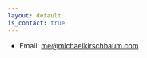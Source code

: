 ```yaml
---
layout: default
is_contact: true
---
```


* Email: [me@michaelkirschbaum.com](mailto:me@michaelkirschbaum.com)

<!-- * Phone: [+1-7044582515](tel:+1-7044582515)

---

## Mailing Address

> 221B, Baker Street
>
> London
>
> United Kingdom

---

## Social

1. [Instagram](https://instagram.com/michaelkirschbaum)
2. [Twitter](https://twitter.com/mbkirschbaum)
3. [GitHub](https://github.com/michaelkirschbaum) -->
